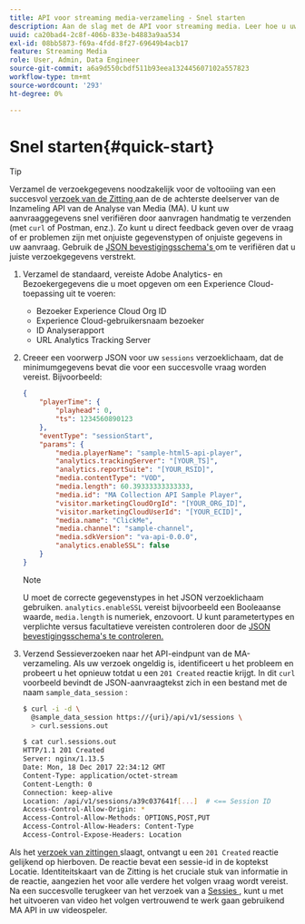 ```yaml
---
title: API voor streaming media-verzameling - Snel starten
description: Aan de slag met de API voor streaming media. Leer hoe u uw aanvraaggegevens snel kunt verifiëren.
uuid: ca20bad4-2c8f-406b-833e-b4883a9aa534
exl-id: 08bb5873-f69a-4fdd-8f27-69649b4acb17
feature: Streaming Media
role: User, Admin, Data Engineer
source-git-commit: a6a9d550cbdf511b93eea132445607102a557823
workflow-type: tm+mt
source-wordcount: '293'
ht-degree: 0%

---
```


# Snel starten{#quick-start}

>[!TIP]
>
>Verzamel de verzoekgegevens noodzakelijk voor de voltooiing van een succesvol [ verzoek van de Zitting ](../mc-api-ref/mc-api-sessions-req.md) aan de de achterste deelserver van de Inzameling API van de Analyse van Media (MA). U kunt uw aanvraaggegevens snel verifiëren door aanvragen handmatig te verzenden (met `curl` of Postman, enz.). Zo kunt u direct feedback geven over de vraag of er problemen zijn met onjuiste gegevenstypen of onjuiste gegevens in uw aanvraag. Gebruik de [ JSON bevestigingsschema&#39;s ](../mc-api-ref/mc-api-json-validation.md) om te verifiëren dat u juiste verzoekgegevens verstrekt.

1. Verzamel de standaard, vereiste Adobe Analytics- en Bezoekergegevens die u moet opgeven om een Experience Cloud-toepassing uit te voeren:

   * Bezoeker Experience Cloud Org ID
   * Experience Cloud-gebruikersnaam bezoeker
   * ID Analyserapport
   * URL Analytics Tracking Server

1. Creeer een voorwerp JSON voor uw `sessions` verzoeklichaam, dat de minimumgegevens bevat die voor een succesvolle vraag worden vereist. Bijvoorbeeld:

   ```json
   {
       "playerTime": {
           "playhead": 0,
           "ts": 1234560890123
       },
       "eventType": "sessionStart",
       "params": {
           "media.playerName": "sample-html5-api-player",
           "analytics.trackingServer": "[YOUR_TS]",
           "analytics.reportSuite": "[YOUR_RSID]",
           "media.contentType": "VOD",
           "media.length": 60.39333333333333,
           "media.id": "MA Collection API Sample Player",
           "visitor.marketingCloudOrgId": "[YOUR_ORG_ID]",
           "visitor.marketingCloudUserId": "[YOUR_ECID]",
           "media.name": "ClickMe",
           "media.channel": "sample-channel",
           "media.sdkVersion": "va-api-0.0.0",
           "analytics.enableSSL": false
       }
   }
   ```

   >[!NOTE]
   >
   >U moet de correcte gegevenstypes in het JSON verzoeklichaam gebruiken. `analytics.enableSSL` vereist bijvoorbeeld een Booleaanse waarde, `media.length` is numeriek, enzovoort. U kunt parametertypes en verplichte versus facultatieve vereisten controleren door de [ JSON bevestigingsschema&#39;s te controleren.](mc-api-validate-reqs.md)

1. Verzend Sessieverzoeken naar het API-eindpunt van de MA-verzameling. Als uw verzoek ongeldig is, identificeert u het probleem en probeert u het opnieuw totdat u een `201 Created` reactie krijgt. In dit `curl` voorbeeld bevindt de JSON-aanvraagtekst zich in een bestand met de naam `sample_data_session` :

   ```sh
   $ curl -i -d \
     @sample_data_session https://{uri}/api/v1/sessions \
     > curl.sessions.out
   
   $ cat curl.sessions.out
   HTTP/1.1 201 Created
   Server: nginx/1.13.5
   Date: Mon, 18 Dec 2017 22:34:12 GMT
   Content-Type: application/octet-stream
   Content-Length: 0
   Connection: keep-alive
   Location: /api/v1/sessions/a39c037641f[...]  # <== Session ID  
   Access-Control-Allow-Origin: *
   Access-Control-Allow-Methods: OPTIONS,POST,PUT
   Access-Control-Allow-Headers: Content-Type
   Access-Control-Expose-Headers: Location
   ```

Als het [ verzoek van zittingen ](../mc-api-ref/mc-api-sessions-req.md) slaagt, ontvangt u een `201 Created` reactie gelijkend op hierboven. De reactie bevat een sessie-id in de koptekst Locatie. Identiteitskaart van de Zitting is het cruciale stuk van informatie in de reactie, aangezien het voor alle verdere het volgen vraag wordt vereist. Na een succesvolle terugkeer van het verzoek van a [ Sessies ](../mc-api-ref/mc-api-sessions-req.md), kunt u met het uitvoeren van video het volgen vertrouwend te werk gaan gebruikend MA API in uw videospeler.
